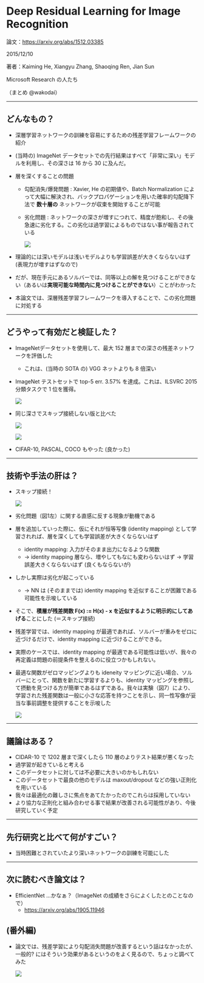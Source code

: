 Deep Residual Learning for Image Recognition
===

論文：<https://arxiv.org/abs/1512.03385>

2015/12/10

著者：Kaiming He, Xiangyu Zhang, Shaoqing Ren, Jian Sun

Microsoft Research の人たち

（まとめ @wakodai）

---

## どんなもの？

+ 深層学習ネットワークの訓練を容易にするための残差学習フレームワークの紹介
+ (当時の) ImageNet データセットでの先行結果はすべて「非常に深い」モデルを利用し、その深さは 16 から 30 に及んだ。
+ 層を深くすることの問題
  + 勾配消失/爆発問題 : Xavier, He の初期値や、Batch Normalization によって大幅に解決され、バックプロパゲーションを用いた確率的勾配降下法で **数十層の** ネットワークが収束を開始することが可能
  + 劣化問題 : ネットワークの深さが増すにつれて、精度が飽和し、その後急速に劣化する。この劣化は過学習によるものではない事が報告されている

    ![](./ResNet/Pasted%20image%2020230614111905.png)  

+ 理論的には深いモデルは浅いモデルよりも学習誤差が大きくならないはず (表現力が増すはずなので)
+ だが、現在手元にあるソルバーでは、同等以上の解を見つけることができない（あるいは**実現可能な時間内に見つけることができない**）ことがわかった
+ 本論文では、深層残差学習フレームワークを導入することで、この劣化問題に対処する

---

## どうやって有効だと検証した？

+ ImageNetデータセットを使用して、最大 152 層までの深さの残差ネットワークを評価した
  + これは、(当時の SOTA の) VGG ネットよりも 8 倍深い
+ ImageNet テストセットで top-5 err. 3.57% を達成。これは、ILSVRC 2015 分類タスクで 1 位を獲得。

  ![](./ResNet/ILSVRC_results.jpg)

+ 同じ深さでスキップ接続しない版と比べた

  ![](./ResNet/Pasted%20image%2020230614201827.png)

  ![](./ResNet/Pasted%20image%2020230615111017.png)

+ CIFAR-10, PASCAL, COCO もやった (良かった)


---

## 技術や手法の肝は？

+ スキップ接続！

  ![](./ResNet/Pasted%20image%2020230614201533.png)

+ 劣化問題（図1左）に関する直感に反する現象が動機である

+ 層を追加していった際に、仮にそれが恒等写像 (identity mapping) として学習されれば、層を深くしても学習誤差が大きくならないはず
  + identity mapping: 入力がそのまま出力になるような関数
  + -> identity mapping 層なら、増やしてもなにも変わらないはず -> 学習誤差大きくならないはず (良くもならないが)

+ しかし実際は劣化が起こっている
  + -> NN は (そのままでは) identity mapping を近似することが困難である可能性を示唆している
+ そこで、**積層が残差関数 F(x) := H(x) - x を近似するように明示的にしてあげる**ことにした (＝スキップ接続)
+ 残差学習では、identity mapping が最適であれば、ソルバーが重みをゼロに近づけるだけで、identity mapping に近づけることができる。
+ 実際のケースでは、identity mapping が最適である可能性は低いが、我々の再定義は問題の前提条件を整えるのに役立つかもしれない。
+ 最適な関数がゼロマッピングよりも ideneity マッピングに近い場合、ソルバーにとって、関数を新たに学習するよりも、identity マッピングを参照して摂動を見つける方が簡単であるはずである。我々は実験（図7）により、学習された残差関数は一般に小さな応答を持つことを示し、同一性写像が妥当な事前調整を提供することを示唆した

  ![](./ResNet/Pasted%20image%2020230615120627.png)


---

## 議論はある？

+ CIDAR-10 で 1202 層まで深くしたら 110 層のよりテスト結果が悪くなった
+ 過学習が起きていると考える
+ このデータセットに対しては不必要に大きいのかもしれない
+ このデータセットで最良の他のモデルは maxout/dropout などの強い正則化を用いている
+ 我々は最適化の難しさに焦点をあてたかったのでこれらは採用していない
+ より協力な正則化と組み合わせる事で結果が改善される可能性があり、今後研究していく予定

---

## 先行研究と比べて何がすごい？

+ 当時困難とされていたより深いネットワークの訓練を可能にした

---

## 次に読むべき論文は？

+ EfficientNet ...かなぁ？（ImageNet の成績をさらによくしたとのことなので）
  + https://arxiv.org/abs/1905.11946


## (番外編)
+ 論文では、残差学習により勾配消失問題が改善するという話はなかったが、一般的? にはそういう効果があるというのをよく見るので、ちょっと調べてみた

  ![](./ResNet/Pasted%20image%2020230615122619.png)
